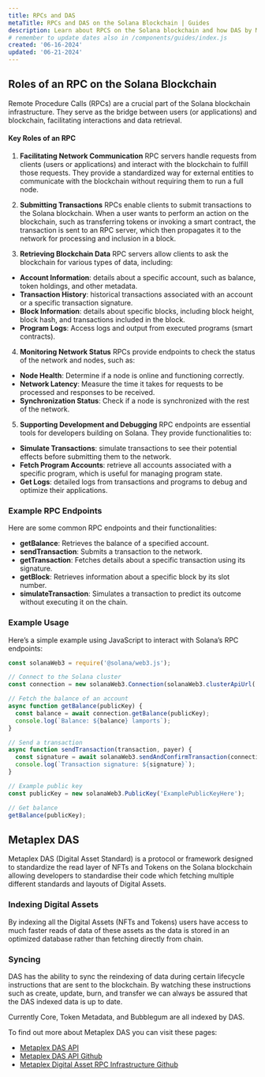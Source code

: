 ```yaml
---
title: RPCs and DAS
metaTitle: RPCs and DAS on the Solana Blockchain | Guides
description: Learn about RPCS on the Solana blockchain and how DAS by Metaplex aids in storing and reading data on Solana.
# remember to update dates also in /components/guides/index.js
created: '06-16-2024'
updated: '06-21-2024'
---
```


## Roles of an RPC on the Solana Blockchain
Remote Procedure Calls (RPCs) are a crucial part of the Solana blockchain infrastructure. They serve as the bridge between users (or applications) and blockchain, facilitating interactions and data retrieval.

#### Key Roles of an RPC
1. **Facilitating Network Communication**
RPC servers handle requests from clients (users or applications) and interact with the blockchain to fulfill those requests. They provide a standardized way for external entities to communicate with the blockchain without requiring them to run a full node.

2. **Submitting Transactions**
RPCs enable clients to submit transactions to the Solana blockchain. When a user wants to perform an action on the blockchain, such as transferring tokens or invoking a smart contract, the transaction is sent to an RPC server, which then propagates it to the network for processing and inclusion in a block.

3. **Retrieving Blockchain Data**
RPC servers allow clients to ask the blockchain for various types of data, including:
- **Account Information**: details about a specific account, such as balance, token holdings, and other metadata.
- **Transaction History**: historical transactions associated with an account or a specific transaction signature.
- **Block Information**: details about specific blocks, including block height, block hash, and transactions included in the block.
- **Program Logs**: Access logs and output from executed programs (smart contracts).

4. **Monitoring Network Status**
RPCs provide endpoints to check the status of the network and nodes, such as:
- **Node Health**: Determine if a node is online and functioning correctly.
- **Network Latency**: Measure the time it takes for requests to be processed and responses to be received.
- **Synchronization Status**: Check if a node is synchronized with the rest of the network.

5. **Supporting Development and Debugging**
RPC endpoints are essential tools for developers building on Solana. They provide functionalities to:
- **Simulate Transactions**: simulate transactions to see their potential effects before submitting them to the network.
- **Fetch Program Accounts**: retrieve all accounts associated with a specific program, which is useful for managing program state.
- **Get Logs**: detailed logs from transactions and programs to debug and optimize their applications.

### Example RPC Endpoints
Here are some common RPC endpoints and their functionalities:
- **getBalance**: Retrieves the balance of a specified account.
- **sendTransaction**: Submits a transaction to the network.
- **getTransaction**: Fetches details about a specific transaction using its signature.
- **getBlock**: Retrieves information about a specific block by its slot number.
- **simulateTransaction**: Simulates a transaction to predict its outcome without executing it on the chain.

### Example Usage
Here’s a simple example using JavaScript to interact with Solana’s RPC endpoints:

```javascript
const solanaWeb3 = require('@solana/web3.js');

// Connect to the Solana cluster
const connection = new solanaWeb3.Connection(solanaWeb3.clusterApiUrl('mainnet-beta'), 'confirmed');

// Fetch the balance of an account
async function getBalance(publicKey) {
  const balance = await connection.getBalance(publicKey);
  console.log(`Balance: ${balance} lamports`);
}

// Send a transaction
async function sendTransaction(transaction, payer) {
  const signature = await solanaWeb3.sendAndConfirmTransaction(connection, transaction, [payer]);
  console.log(`Transaction signature: ${signature}`);
}

// Example public key
const publicKey = new solanaWeb3.PublicKey('ExamplePublicKeyHere');

// Get balance
getBalance(publicKey);
```

## Metaplex DAS

Metaplex DAS (Digital Asset Standard) is a protocol or framework designed to standardize the read layer of NFTs and Tokens on the Solana blockchain allowing developers to standardise their code which fetching multiple different standards and layouts of Digital Assets.

### Indexing Digital Assets
By indexing all the Digital Assets (NFTs and Tokens) users have access to much faster reads of data of these assets as the data is stored in an optimized database rather than fetching directly from chain.

### Syncing
DAS has the ability to sync the reindexing of data during certain lifecycle instructions that are sent to the blockchain. By watching these instructions such as create, update, burn, and transfer we can always be assured that the DAS indexed data is up to date.

Currently Core, Token Metadata, and Bubblegum are all indexed by DAS.

To find out more about Metaplex DAS you can visit these pages:

- [Metaplex DAS API](/das-api)
- [Metaplex DAS API Github](https://github.com/metaplex-foundation/digital-asset-standard-api)
- [Metaplex Digital Asset RPC Infrastructure Github](https://github.com/metaplex-foundation/digital-asset-rpc-infrastructure)


